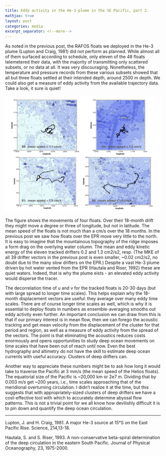 ```yaml
---
title: Eddy activity in the He-3 plume in the SE Pacific, part 2.
mathjax: true
layout: post
categories: media
excerpt_separator: <!--more-->
---
```

 
As noted in the previous post, the RAFOS floats we deployed in the He-3 plume (Lupton and Craig, 1981) did not perform as planned. While almost all of them surfaced according to schedule, only eleven of the 48 floats telemetered their data, with the majority of transmitting only scattered subsets, or no data at all. It was very discouraging. Nonetheless, the temperature and pressure records from these various subsets showed that all but three floats settled at their intended depth, around 2500 m depth. We could also get a measure of eddy activity from the available trajectory data. Take a look, it sure is quiet! 
<!--more-->

![Helios_eddy_floats.jpeg](/assets/Helios_eddy_floats.jpeg)

The figure shows the movements of four floats. Over their 18-month drift they might move a degree or three of longitude, but not in latitude. The mean speed of the floats is not much than a cm/s over the 18 months. In the previous post we saw how floats over the EPR move very little to the north. It is easy to imagine that the mountainous topography of the ridge imposes a form drag on the overlying water column.  The mean and eddy kinetic energy of the eleven tracked drifters 0.2 and 1.3 cm2/s2, resp.  (The MKE of all 39 drifter vectors in the previous post is even smaller, ~0.02 cm2/s2, no doubt due to the many slow drifters on the EPR.) Despite a vast He-3 plume driven by hot water vented from the EPR (Hautala and Riser, 1992) these are quiet waters. Indeed, that is why the plume eists - an elevated eddy activity would disperse the tracer. 

The decorrelation time of u and v for the tracked floats is 20-30 days (but with large spread to longer time scales). This helps explain why the 18-month displacement vectors are useful: they average over many eddy time scales. There are of course longer time scales as well, which is why it is essential to deploy floats in numbers as ensemble-averaging smooths out eddy activity even further. An important conclusion we can draw from this is that if our primary interest is in mean flow, then we can forego the acoustic tracking and get mean velocity from the displacement of the cluster for that period and region, as well as a measure of eddy activity from the spread of the vectors. The point is that eliminating the acoustics reduces costs enormously and opens opportunities to study deep ocean movements on time scales that have been out of reach until now. Even the best hydrography and altimetry do not have the skill to estimate deep ocean currents with useful accuracy. Clusters of deep drifters can. 

Another way to appreciate these numbers might be to ask how long it would take to traverse the Pacific at 3 mm/s (the mean speed of the Helios floats). The equatorial size of the Pacific is ~20,000 km or 2e7 m. Dividing that by 0.003 m/s get ~200 years, i.e., time scales approaching that of the meridional overturning circulation. I didn’t realize it at the time, but this suggests that with appropriately-sized clusters of deep drifters we have a cost-effective tool with which to accurately determine abyssal flow patterns. This is not a trivial point for we all know how devilishly difficult it is to pin down and quantify the deep ocean circulation. 

- - - - -
Lupton, J. and H. Craig, 1981. A major He-3 source at 15°S on the East Pacific Rise. Science, 214,13-18.

Hautala, S. and S. Riser, 1993. A non-conservative beta-spiral determination of the deep circulation in the eastern South Pacific. Journal of Physical Oceanography, 23, 1975-2000. 

